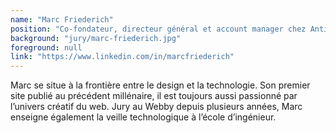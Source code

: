 ```yaml
---
name: "Marc Friederich"
position: "Co-fondateur, directeur général et account manager chez Antistatique"
background: "jury/marc-friederich.jpg"
foreground: null
link: "https://www.linkedin.com/in/marcfriederich"
---
```

Marc se situe à la frontière entre le design et la technologie. Son premier site publié au précédent millénaire, il est toujours aussi passionné par l’univers créatif du web. Jury au Webby depuis plusieurs années, Marc enseigne également la veille technologique à l’école d’ingénieur.